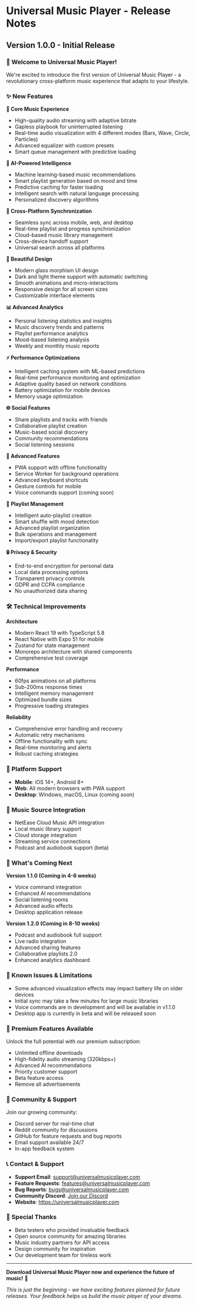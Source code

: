 # Universal Music Player - Release Notes

## Version 1.0.0 - Initial Release

### 🎉 Welcome to Universal Music Player!

We're excited to introduce the first version of Universal Music Player - a revolutionary cross-platform music experience that adapts to your lifestyle.

### ✨ New Features

**🎵 Core Music Experience**
- High-quality audio streaming with adaptive bitrate
- Gapless playbook for uninterrupted listening
- Real-time audio visualization with 4 different modes (Bars, Wave, Circle, Particles)
- Advanced equalizer with custom presets
- Smart queue management with predictive loading

**🤖 AI-Powered Intelligence**
- Machine learning-based music recommendations
- Smart playlist generation based on mood and time
- Predictive caching for faster loading
- Intelligent search with natural language processing
- Personalized discovery algorithms

**📱 Cross-Platform Synchronization**
- Seamless sync across mobile, web, and desktop
- Real-time playlist and progress synchronization
- Cloud-based music library management
- Cross-device handoff support
- Universal search across all platforms

**🎨 Beautiful Design**
- Modern glass morphism UI design
- Dark and light theme support with automatic switching
- Smooth animations and micro-interactions
- Responsive design for all screen sizes
- Customizable interface elements

**📊 Advanced Analytics**
- Personal listening statistics and insights
- Music discovery trends and patterns
- Playlist performance analytics
- Mood-based listening analysis
- Weekly and monthly music reports

**⚡ Performance Optimizations**
- Intelligent caching system with ML-based predictions
- Real-time performance monitoring and optimization
- Adaptive quality based on network conditions
- Battery optimization for mobile devices
- Memory usage optimization

**🌐 Social Features**
- Share playlists and tracks with friends
- Collaborative playlist creation
- Music-based social discovery
- Community recommendations
- Social listening sessions

**🔧 Advanced Features**
- PWA support with offline functionality
- Service Worker for background operations
- Advanced keyboard shortcuts
- Gesture controls for mobile
- Voice commands support (coming soon)

**🎯 Playlist Management**
- Intelligent auto-playlist creation
- Smart shuffle with mood detection
- Advanced playlist organization
- Bulk operations and management
- Import/export playlist functionality

**🔒 Privacy & Security**
- End-to-end encryption for personal data
- Local data processing options
- Transparent privacy controls
- GDPR and CCPA compliance
- No unauthorized data sharing

### 🛠 Technical Improvements

**Architecture**
- Modern React 19 with TypeScript 5.8
- React Native with Expo 51 for mobile
- Zustand for state management
- Monorepo architecture with shared components
- Comprehensive test coverage

**Performance**
- 60fps animations on all platforms
- Sub-200ms response times
- Intelligent memory management
- Optimized bundle sizes
- Progressive loading strategies

**Reliability**
- Comprehensive error handling and recovery
- Automatic retry mechanisms
- Offline functionality with sync
- Real-time monitoring and alerts
- Robust caching strategies

### 📱 Platform Support

- **Mobile**: iOS 14+, Android 8+
- **Web**: All modern browsers with PWA support
- **Desktop**: Windows, macOS, Linux (coming soon)

### 🎼 Music Source Integration

- NetEase Cloud Music API integration
- Local music library support
- Cloud storage integration
- Streaming service connections
- Podcast and audiobook support (beta)

### 🚀 What's Coming Next

**Version 1.1.0 (Coming in 4-6 weeks)**
- Voice command integration
- Enhanced AI recommendations
- Social listening rooms
- Advanced audio effects
- Desktop application release

**Version 1.2.0 (Coming in 8-10 weeks)**
- Podcast and audiobook full support
- Live radio integration
- Advanced sharing features
- Collaborative playlists 2.0
- Enhanced analytics dashboard

### 🎯 Known Issues & Limitations

- Some advanced visualization effects may impact battery life on older devices
- Initial sync may take a few minutes for large music libraries
- Voice commands are in development and will be available in v1.1.0
- Desktop app is currently in beta and will be released soon

### 💎 Premium Features Available

Unlock the full potential with our premium subscription:
- Unlimited offline downloads
- High-fidelity audio streaming (320kbps+)
- Advanced AI recommendations
- Priority customer support
- Beta feature access
- Remove all advertisements

### 🤝 Community & Support

Join our growing community:
- Discord server for real-time chat
- Reddit community for discussions
- GitHub for feature requests and bug reports
- Email support available 24/7
- In-app feedback system

### 📞 Contact & Support

- **Support Email**: support@universalmusicplayer.com
- **Feature Requests**: features@universalmusicplayer.com
- **Bug Reports**: bugs@universalmusicplayer.com
- **Community Discord**: [Join our Discord](https://discord.gg/universalmusic)
- **Website**: https://universalmusicplayer.com

### 🙏 Special Thanks

- Beta testers who provided invaluable feedback
- Open source community for amazing libraries
- Music industry partners for API access
- Design community for inspiration
- Our development team for tireless work

---

**Download Universal Music Player now and experience the future of music!** 🎵

*This is just the beginning - we have exciting features planned for future releases. Your feedback helps us build the music player of your dreams.*